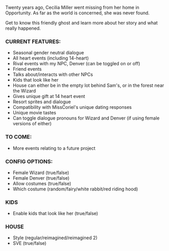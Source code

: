 Twenty years ago, Cecilia Miller went missing from her home in Opportunity. As far as the world is concerned, she was never found.

Get to know this friendly ghost and learn more about her story and what really happened.

### CURRENT FEATURES: ###

- Seasonal gender neutral dialogue
- All heart events (including 14-heart)
- Rival events with my NPC, Denver (can be toggled on or off)
- Friend events
- Talks about/interacts with other NPCs
- Kids that look like her
- House can either be in the empty lot behind Sam's, or in the forest near the Wizard
- Gives unique gift at 14 heart event
- Resort sprites and dialogue
- Compatibility with MissCoriel's unique dating responses
- Unique movie tastes
- Can toggle dialogue pronouns for Wizard and Denver (if using female versions of either)

### TO COME: ###

- More events relating to a future project

### CONFIG OPTIONS: ###

- Female Wizard (true/false)
- Female Denver (true/false)
- Allow costumes (true/false)
- Which costume (random/fairy/white rabbit/red riding hood)
### KIDS ###
- Enable kids that look like her (true/false)
### HOUSE ###
- Style (regular/reimagined/reimagined 2)
- SVE (true/false)

